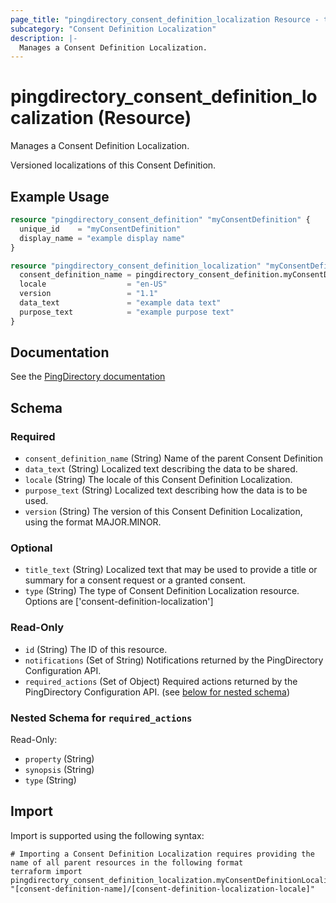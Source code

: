```yaml
---
page_title: "pingdirectory_consent_definition_localization Resource - terraform-provider-pingdirectory"
subcategory: "Consent Definition Localization"
description: |-
  Manages a Consent Definition Localization.
---
```


# pingdirectory_consent_definition_localization (Resource)

Manages a Consent Definition Localization.

Versioned localizations of this Consent Definition.

## Example Usage

```terraform
resource "pingdirectory_consent_definition" "myConsentDefinition" {
  unique_id    = "myConsentDefinition"
  display_name = "example display name"
}

resource "pingdirectory_consent_definition_localization" "myConsentDefinitionLocalization" {
  consent_definition_name = pingdirectory_consent_definition.myConsentDefinition.unique_id
  locale                  = "en-US"
  version                 = "1.1"
  data_text               = "example data text"
  purpose_text            = "example purpose text"
}
```

## Documentation
See the [PingDirectory documentation](https://docs.pingidentity.com/r/en-us/pingdirectory-93/pd_cs_create_consent_def_localization)

<!-- schema generated by tfplugindocs -->
## Schema

### Required

- `consent_definition_name` (String) Name of the parent Consent Definition
- `data_text` (String) Localized text describing the data to be shared.
- `locale` (String) The locale of this Consent Definition Localization.
- `purpose_text` (String) Localized text describing how the data is to be used.
- `version` (String) The version of this Consent Definition Localization, using the format MAJOR.MINOR.

### Optional

- `title_text` (String) Localized text that may be used to provide a title or summary for a consent request or a granted consent.
- `type` (String) The type of Consent Definition Localization resource. Options are ['consent-definition-localization']

### Read-Only

- `id` (String) The ID of this resource.
- `notifications` (Set of String) Notifications returned by the PingDirectory Configuration API.
- `required_actions` (Set of Object) Required actions returned by the PingDirectory Configuration API. (see [below for nested schema](#nestedatt--required_actions))

<a id="nestedatt--required_actions"></a>
### Nested Schema for `required_actions`

Read-Only:

- `property` (String)
- `synopsis` (String)
- `type` (String)

## Import

Import is supported using the following syntax:

```shell
# Importing a Consent Definition Localization requires providing the name of all parent resources in the following format
terraform import pingdirectory_consent_definition_localization.myConsentDefinitionLocalization "[consent-definition-name]/[consent-definition-localization-locale]"
```

